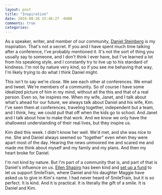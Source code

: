 ```yaml
---
layout: post
title: "Inspiration"
date: 2016-08-26 15:46:27 -0400
comments: true
categories: 
---
```

As a speaker, writer, and member of our community, [Daniel Steinberg](http://dimsumthinking.com) is my inspiration. That's not a secret. If you and I have spent much time talking after a conference, I've probably mentioned it. It's not the sort of thing you usually say to someone, and I don't think I ever have, but I've learned a lot from his speaking style, and I constantly try to live up to his standard of kindness. I'm not by nature very kind, so if you see me behaving that way, I'm likely trying to do what I think Daniel might.

This isn't to say we're close. We see each other at conferences. We email and tweet. We're members of a community. So of course I have some idealized picture of him in my mind, without all the this and that of a real person. Even so, he inspires me. When my wife, Janet, and I talk about what's ahead for our future, we always talk about Daniel and his wife, Kim. I've seen them at conferences, traveling together, independent but a team, and I think, hey, we could pull that off when the kids go to school. And Janet and I talk about how to make that work. And we know we only have the shallowest understanding of their real lives, but they inspire us.

Kim died this week. I didn't know her well. We'd met, and she was nice to me. She and Daniel always seemed so "together" even when they were apart most of the day. Hearing the news unmoored me and scared me and made me think about myself and my family and my plans. And then my heart broke for Daniel. 

I'm not kind by nature. But I'm part of a community that is, and part of that is Daniel's influence on us. [Ellen Shapiro](https://twitter.com/designatednerd) has been kind and [set up a fund](http://support.smiletrain.org/site/RedirectHandler?type=goto&key=ios-for-kim) to let us support SmileTrain, where Daniel and his daughter Maggie have asked us to give in Kim's name. I had never heard of SmileTrain, but it is so perfect. It is kind. And it is practical. It is literally the gift of a smile. It is Daniel and Kim.